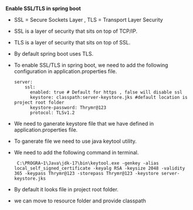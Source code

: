 **Enable SSL/TLS in spring boot**

* SSL = Secure Sockets Layer , TLS = Transport Layer Security
* SSL is a layer of security that sits on top of TCP/IP.
* TLS is a layer of security that sits on top of SSL.
* By default spring boot uses TLS.

* To enable SSL/TLS in spring boot, we need to add the following configuration in application.properties file.
  ```
  server:
      ssl:
        enabled: true # Default for https , false will disable ssl
        keystore: classpath:server-keystore.jks #default location is project root folder
        keystore-password: Thrymr@123
        protocol: TLSv1.2
  ```
* We need to ganerate keystore file that we have defined in application.properties file.
* To ganerate file we need to use java keytool utility.
* We need to add the following command in terminal.
  ```
   C:\PROGRA~1\Java\jdk-17\bin\keytool.exe -genkey -alias local_self_signed_certificate -keyalg RSA -keysize 2048 -validity 365 -keypass Thrymr@123 -storepass Thrymr@123 -keystore server-keystore.jks
  ```
* By default it looks file in project root folder.
* we can move to resource folder and provide classpath